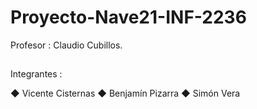 # Proyecto-Nave21-INF-2236

Profesor : Claudio Cubillos.
##
Integrantes :

◆ Vicente Cisternas
◆ Benjamín Pizarra
◆ Simón Vera
